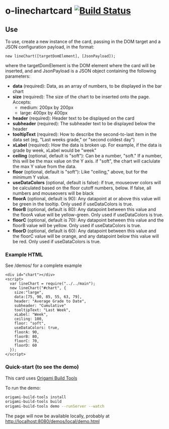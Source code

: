 # o-linechartcard [![Build Status](https://travis-ci.org/Pearson-Higher-Ed/o-linechart-card.svg)](https://travis-ci.org/Pearson-Higher-Ed/o-linechart-card)

## Use

To use, create a new instance of the card, passing in the DOM target and a JSON configuration payload, in the format:
```
new lineChart([targetDomElement], [JsonPayload]);
```

where the targetDomElement is the DOM element where the card will be inserted,
and and JsonPayload is a JSON object containing the following parameters:

* **data** (required): Data, as an array of numbers, to be displayed in the bar chart
* **size** (required): The size of the chart to be inserted onto the page. Accepts:
  * medium: 200px by 200px
  * large: 400px by 400px
* **header** (required): Header text to be displayed on the card
* **subheader** (required): The subheader text to be displayed below the header
* **tooltipText** (required): How to describe the second-to-last item in the data set (eg, "Last weeks grade," or "second coldest day")
* **xLabel** (required): How the data is broken up. For example, if the data is grade by week, xLabel would be "week"
* **ceiling** (optional, default is "soft"): Can be a number, "soft." If a number, this will be the max value on the Y axis. if "soft", the chart will caclulate the max Y value from the data.
* **floor** (optional, default is "soft"): Like "ceiling," above, but for the minimum Y value.  
* **useDataColors** (optional, default is false): if true, mouseover colors will be calculated based on the floor cutoff numbers, below. If false, all numbers and mouseovers will be black
* **floorA** (optional, default is 90): Any datapoint at or above this value will be green in the tooltip. Only used if useDataColors is true.
* **floorB** (optional, default is 80): Any datapoint between this value and the floorA value will be yellow-green. Only used if useDataColors is true.
* **floorC** (optional, default is 70): Any datapoint between this value and the floorB value will be yellow. Only used if useDataColors is true.
* **floorD** (optional, default is 60): Any datapoint between this value and the floorC value will be orange, and any datapoint below this value will be red. Only used if useDataColors is true.

### Example HTML
See /demos/ for a complete example
```
<div id="chart"></div>
<script>
  var lineChart = require("../../main");
  new lineChart("#chart", {
    size:"large",
    data:[75, 90, 85, 55, 63, 79],
    header: "Average Grade to Date",
    subheader: "Cumulative"
    tooltipText: "Last Week",
    xLabel: "Week",
    ceiling: 100,
    floor: "soft",
    useDataColors: true,
    floorA: 90,
    floorB: 80,
    floorC: 70,
    floorD: 60
  });
</script>
```
### Quick-start (to see the demo)
This card uses [Origami Build Tools](https://github.com/Financial-Times/origami-build-tools)

To run the demo:
```bash
origami-build-tools install
origami-build-tools build
origami-build-tools demo --runServer --watch
```
The page will now be available locally, probably at <http://localhost:8080/demos/local/demo.html>
